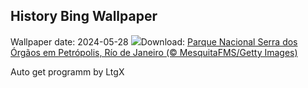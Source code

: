 ## History Bing Wallpaper
Wallpaper date: 2024-05-28
![](https://www.bing.com/th?id=OHR.MataAtlantica_PT-BR0600772527_UHD.jpg&w=1000)Download: [Parque Nacional Serra dos Órgãos em Petrópolis, Río de Janeiro (© MesquitaFMS/Getty Images)](https://www.bing.com/th?id=OHR.MataAtlantica_PT-BR0600772527_UHD.jpg)

Auto get programm by LtgX
